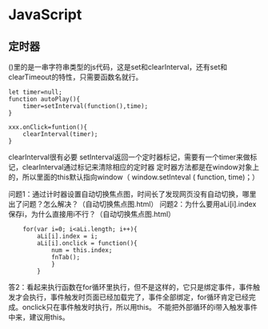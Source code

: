 # JavaScript
## 定时器
()里的是一串字符串类型的js代码，这是set和clearInterval，还有set和clearTimeout的特性，只需要函数名就行。

```
let timer=null;
function autoPlay(){
	timer=setInterval(function(),time);
}

xxx.onClick=funtion(){
	clearInterval(timer);
}
```
clearInterval很有必要
setInterval返回一个定时器标记，需要有一个timer来做标记，clearInterval通过标记来清除相应的定时器
定时器方法都是在window对象上的，所以里面的this默认指向window（ window.setInteval ( function, time)；）

问题1：通过计时器设置自动切换焦点图，时间长了发现网页没有自动切换，哪里出了问题？怎么解决？（自动切换焦点图.html）
问题2：为什么要用aLi[i].index保存i，为什么直接用i不行？（自动切换焦点图.html）
```
    for(var i=0; i<aLi.length; i++){
		aLi[i].index = i;
		aLi[i].onclick = function(){
			num = this.index;
			fnTab();
			}
		}
```

答2：看起来执行函数在for循环里执行，但不是这样的，它只是绑定事件，事件触发才会执行，事件触发时页面已经加载完了，事件全部绑定，for循环肯定已经完成。onclick只在事件触发时执行，所以用this。
不能把外部循环的i带入触发事件中来，建议用this。